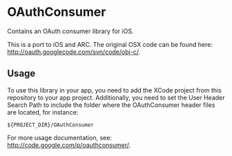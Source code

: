 OAuthConsumer
=============

Contains an OAuth consumer library for iOS.

This is a port to iOS and ARC.
The original OSX code can be found here: http://oauth.googlecode.com/svn/code/obj-c/.

Usage
-----
To use this library in your app, you need to add the XCode project from this repository
to your app project. Additionally, you need to set the User Header Search Path to include
the folder where the OAuthConsumer header files are located, for instance:

	${PROJECT_DIR}/OAuthConsumer

For more usage documentation, see: http://code.google.com/p/oauthconsumer/.